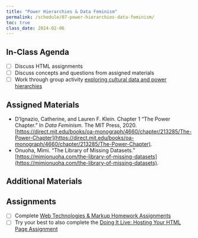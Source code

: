 ```yaml
---
title: "Power Hierarchies & Data Feminism"
permalink: /schedule/07-power-hierarchies-data-feminism/
toc: true
class_date: 2024-02-06
---
```


## In-Class Agenda

- [ ] Discuss HTML assignments
- [ ] Discuss concepts and questions from assigned materials
- [ ] Work through group activity [exploring cultural data and power hierarchies]({{site.baseurl}}/critical-cultural-data-explorations/)

## Assigned Materials

- D’Ignazio, Catherine, and Lauren F. Klein. Chapter 1 “The Power Chapter.” In *Data Feminism*. The MIT Press, 2020. [https://direct.mit.edu/books/oa-monograph/4660/chapter/213285/The-Power-Chapter](https://direct.mit.edu/books/oa-monograph/4660/chapter/213285/The-Power-Chapter).
- Onuoha, Mimi. “The Library of Missing Datasets.” [https://mimionuoha.com/the-library-of-missing-datasets](https://mimionuoha.com/the-library-of-missing-datasets).


## Additional Materials

## Assignments

- [ ] Complete [Web Technologies & Markup Homework Assignments]({{site.baseurl}}/materials/introducing-humanities-computing/06-intro-markup#web-technologies--markup-homework-assignments) 
- [ ] Try your best to also complete the [Doing It Live: Hosting Your HTML Page Assignment]({{site.baseurl}}/materials/introducing-humanities-computing/07-intro-web#doing-it-live-hosting-your-html-page-assignment)